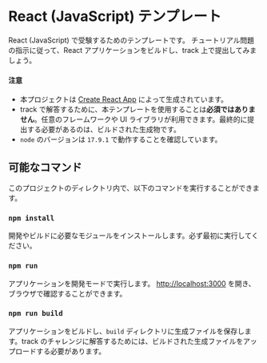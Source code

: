 # React (JavaScript) テンプレート
React (JavaScript) で受験するためのテンプレートです。
チュートリアル問題の指示に従って、React アプリケーションをビルドし、track 上で提出してみましょう。

#### **注意**
- 本プロジェクトは [Create React App](https://github.com/facebook/create-react-app) によって生成されています。
- track で解答するために、本テンプレートを使用することは**必須ではありません**。任意のフレームワークや UI ライブラリが利用できます。最終的に提出する必要があるのは、ビルドされた生成物です。
- `node` のバージョンは `17.9.1` で動作することを確認しています。

## 可能なコマンド
このプロジェクトのディレクトリ内で、以下のコマンドを実行することができます。

### `npm install`
開発やビルドに必要なモジュールをインストールします。必ず最初に実行してください。

### `npm run`
アプリケーションを開発モードで実行します。
[http://localhost:3000](http://localhost:3000) を開き、ブラウザで確認することができます。

### `npm run build`
アプリケーションをビルドし、`build` ディレクトリに生成ファイルを保存します。track のチャレンジに解答するためには、ビルドされた生成ファイルをアップロードする必要があります。